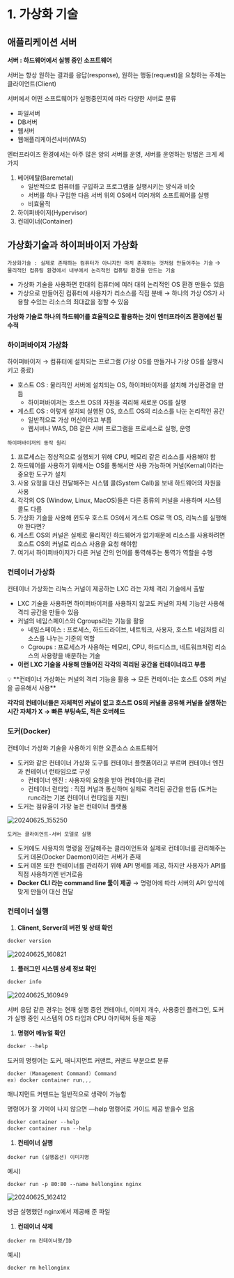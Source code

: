 # 1. 가상화 기술

## 애플리케이션 서버

**서버 : 하드웨어에서 실행 중인 소프트웨어**

서버는 항상 원하는 결과를 응답(response), 원하는 행동(request)을 요청하는 주체는 클라이언트(Client)

서버에서 어떤 소프트웨어가 실행중인지에 따라 다양한 서버로 분류

- 파일서버
- DB서버
- 웹서버
- 웹애플리케이션서버(WAS)

엔터프라이즈 환경에서는 아주 많은 양의 서버를 운영, 서버를 운영하는 방법은 크게 세가지

1. 베어메탈(Baremetal) 
    - 일반적으로 컴퓨터를 구입하고 프로그램을 실행시키는 방식과 비슷
    - 서버를 하나 구입한 다음 서버 위의 OS에서 여러개의 소프트웨어를 실행
    - 비효율적
2. 하이퍼바이저(Hypervisor)
3. 컨테이너(Container)

## 가상화기술과 하이퍼바이저 가상화

`가상화기술 : 실제로 존재하는 컴퓨터가 아니지만 마치 존재하는 것처럼 만들어주는 기술` → `물리적인 컴퓨팅 환경에서 내부에서 논리적인 컴퓨팅 환경을 만드는 기술`

- 가상화 기술을 사용하면 한대의 컴퓨터에 여러 대의 논리적인 OS 환경 만들수 있음
- 가상으로 만들어진 컴퓨터에 사용자가 리소스를 직접 분배 → 하나의 가상 OS가 사용할 수있는 리소스의 최대값을 정할 수 있음

**가상화 기술로 하나의 하드웨어를 효율적으로 활용하는 것이 엔터프라이즈 환경에선 필수적**

### 하이퍼바이저 가상화

하이퍼바이저 → 컴퓨터에 설치되는 프로그램 (가상 OS를 만들거나 가상 OS를 실행시키고 종료)

- 호스트 OS : 물리적인 서버에 설치되는 OS, 하이퍼바이저를 설치해 가상환경을 만듬
    - 하이퍼바이저는 호스트 OS의 자원을 격리해 새로운 OS를 실행
- 게스트 OS : 이렇게 설치되 실행된 OS, 호스트 OS의 리소스를 나눈 논리적인 공간
    - 일반적으로 가상 머신이라고 부름
    - 웹서버나 WAS, DB 같은 서버 프로그램을 프로세스로 실행, 운영

`하이퍼바이저의 동작 원리`

1. 프로세스는 정상적으로 실행되기 위해 CPU, 메모리 같은 리소스를 사용해야 함
2. 하드웨어를 사용하기 위해서는 OS를 통해서만 사용 가능하며 커널(Kernal)이라는 중요한 도구가 설치
3. 사용 요청을 대신 전달해주는 시스템 콜(System Call)을 보내 하드웨어의 자원을 사용
4. 각각의 OS (Window, Linux, MacOS)들은 다른 종류의 커널을 사용하며 시스템 콜도 다름
5. 가상화 기술을 사용해 윈도우 호스트 OS에서 게스트 OS로 맥 OS, 리눅스를 실행해야 한다면?
6. 게스트 OS의 커널은 실제로 물리적인 하드웨어가 없기때문에 리소스를 사용하려면 호스트 OS의 커널로 리소스 사용을 요청 해야함
7. 여기서 하이퍼바이저가 다른 커널 간의 언어를 통역해주는 통역가 역할을 수행

### 컨테이너 가상화

컨테이너 가상화는 리눅스 커널이 제공하는 LXC 라는 자체 격리 기술에서 출발

- LXC 기술을 사용하면 하이퍼바이저를 사용하지 않고도 커널의 자체 기능만 사용해 격리 공간을 만들수 있음
- 커널의 네임스페이스와 Cgroups라는 기능을 활용
    - 네임스페이스 : 프로세스, 하드드라이브, 네트워크, 사용자, 호스트 네임처럼 리소스를 나누는 기준의 역할
    - Cgroups : 프로세스가 사용하는 메모리, CPU, 하드디스크, 네트워크처럼 리소스의 사용량을 배분하는 기술
- **이런 LXC 기술을 사용해 만들어진 각각의 격리된 공간을 컨테이너라고 부름**

<aside>
💡 **컨테이너 가상화는 커널의 격리 기능을 활용 → 모든 컨테이너는 호스트 OS의 커널을 공유해서 사용**

**각각의 컨테이너들은 자체적인 커널이 없고 호스트 OS의 커널을 공유해 커널을 실행하는 시간 자체가 X → 빠른 부팅속도, 적은 오버헤드**

</aside>

### 도커(Docker)

컨테이너 가상화 기술을 사용하기 위한 오픈소스 소프트웨어

- 도커와 같은 컨테이너 가상화 도구를 컨테이너 플랫폼이라고 부르며 컨테이너 엔진과 컨테이너 런타임으로 구성
    - 컨테이너 엔진 : 사용자의 요청을 받아 컨테이너를 관리
    - 컨테이너 런타임 : 직접 커널과 통신하며 실제로 격리된 공간을 만듬 (도커는 runc라는 기본 컨테이너 런타임을 지원)
- 도커는 점유율이 가장 높은 컨테이너 플랫폼

![20240625_155250](https://github.com/boyfromthewell/docker-study/assets/86250281/30aa1794-88c0-4334-9c18-7fb2163b495d)


`도커는 클라이언트-서버 모델로 실행`

- 도커에도 사용자의 명령을 전달해주는 클라이언트와 실제로 컨테이너를 관리해주는 도커 데몬(Docker Daemon)이라는 서버가 존재
- 도커 데몬 또한 컨테이너를 관리하기 위해 API 명세를 제공, 하지만 사용자가 API를 직접 사용하기엔 번거로움
- **Docker CLI 라는 command line 툴이 제공** → 명령어에 따라 서버의 API 양식에 맞게 만들어 대신 전달

### 컨테이너 실행

1. **Clinent, Server의 버전 및 상태 확인**

```powershell
docker version
```

![20240625_160821](https://github.com/boyfromthewell/docker-study/assets/86250281/ef478e7b-bcdf-4441-aa80-051fdf92eba7)


1. **플러그인 시스템 상세 정보 확인**

```powershell
docker info
```

![20240625_160949](https://github.com/boyfromthewell/docker-study/assets/86250281/07a87acd-8df1-47f6-a4e8-6cf0041fef1c)


서버 응답 같은 경우는 현재 실행 중인 컨테이너, 이미지 개수, 사용중인 플러그인, 도커가 실행 중인 시스템의 OS 타입과 CPU 아키텍쳐 등을 제공

1. **명령어 메뉴얼 확인**

```powershell
docker --help
```

도커의 명령어는 도커, 매니지먼트 커맨트, 커맨드 부분으로 분류

```powershell
docker (Management Command) Command 
ex) docker container run,,,
```

매니지먼트 커맨드는 일반적으로 생략이 가능함

명령어가 잘 기억이 나지 않으면 —help 명령어로 가이드 제공 받을수 있음

```powershell
docker container --help
docker container run --help
```

1. **컨테이너 실행**

```docker
docker run (실행옵션) 이미지명
```

예시)

```docker
docker run -p 80:80 --name hellonginx nginx
```

![20240625_162412](https://github.com/boyfromthewell/docker-study/assets/86250281/b56b6cf3-1b1c-462f-9d49-d73b68f2b65f)


방금 실행했던 nginx에서 제공해 준 파일

1. **컨테이너 삭제**

```docker
docker rm 컨테이너명/ID
```

예시)

```docker
docker rm hellonginx
```
